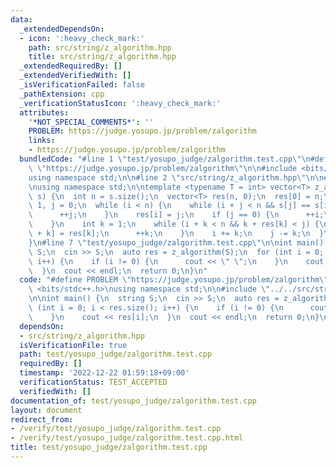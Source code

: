 ```yaml
---
data:
  _extendedDependsOn:
  - icon: ':heavy_check_mark:'
    path: src/string/z_algorithm.hpp
    title: src/string/z_algorithm.hpp
  _extendedRequiredBy: []
  _extendedVerifiedWith: []
  _isVerificationFailed: false
  _pathExtension: cpp
  _verificationStatusIcon: ':heavy_check_mark:'
  attributes:
    '*NOT_SPECIAL_COMMENTS*': ''
    PROBLEM: https://judge.yosupo.jp/problem/zalgorithm
    links:
    - https://judge.yosupo.jp/problem/zalgorithm
  bundledCode: "#line 1 \"test/yosupo_judge/zalgorithm.test.cpp\"\n#define PROBLEM\
    \ \"https://judge.yosupo.jp/problem/zalgorithm\"\n\n#include <bits/stdc++.h>\n\
    using namespace std;\n\n#line 2 \"src/string/z_algorithm.hpp\"\n\n#line 4 \"src/string/z_algorithm.hpp\"\
    \nusing namespace std;\n\ntemplate <typename T = int> vector<T> z_algorithm(string\
    \ s) {\n  int n = s.size();\n  vector<T> res(n, 0);\n  res[0] = n;\n  int i =\
    \ 1, j = 0;\n  while (i < n) {\n    while (i + j < n && s[j] == s[i + j]) {\n\
    \      ++j;\n    }\n    res[i] = j;\n    if (j == 0) {\n      ++i;\n      continue;\n\
    \    }\n    int k = 1;\n    while (i + k < n && k + res[k] < j) {\n      res[i\
    \ + k] = res[k];\n      ++k;\n    }\n    i += k;\n    j -= k;\n  }\n  return res;\n\
    }\n#line 7 \"test/yosupo_judge/zalgorithm.test.cpp\"\n\nint main() {\n  string\
    \ S;\n  cin >> S;\n  auto res = z_algorithm(S);\n  for (int i = 0; i < res.size();\
    \ i++) {\n    if (i != 0) {\n      cout << \" \";\n    }\n    cout << res[i];\n\
    \  }\n  cout << endl;\n  return 0;\n}\n"
  code: "#define PROBLEM \"https://judge.yosupo.jp/problem/zalgorithm\"\n\n#include\
    \ <bits/stdc++.h>\nusing namespace std;\n\n#include \"../../src/string/z_algorithm.hpp\"\
    \n\nint main() {\n  string S;\n  cin >> S;\n  auto res = z_algorithm(S);\n  for\
    \ (int i = 0; i < res.size(); i++) {\n    if (i != 0) {\n      cout << \" \";\n\
    \    }\n    cout << res[i];\n  }\n  cout << endl;\n  return 0;\n}\n"
  dependsOn:
  - src/string/z_algorithm.hpp
  isVerificationFile: true
  path: test/yosupo_judge/zalgorithm.test.cpp
  requiredBy: []
  timestamp: '2022-12-22 01:59:18+09:00'
  verificationStatus: TEST_ACCEPTED
  verifiedWith: []
documentation_of: test/yosupo_judge/zalgorithm.test.cpp
layout: document
redirect_from:
- /verify/test/yosupo_judge/zalgorithm.test.cpp
- /verify/test/yosupo_judge/zalgorithm.test.cpp.html
title: test/yosupo_judge/zalgorithm.test.cpp
---
```

